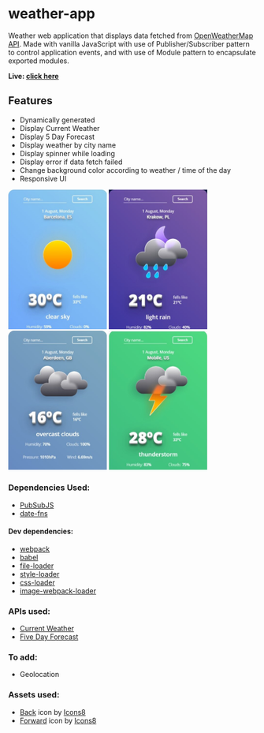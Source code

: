 # weather-app

Weather web application that displays data fetched from [OpenWeatherMap API](https://openweathermap.org/). Made with vanilla JavaScript with use of Publisher/Subscriber pattern to control application events, and with use of Module pattern to encapsulate exported modules.

**Live: [click here](https://husky93.github.io/weather-app/)**

## Features
- Dynamically generated
- Display Current Weather
- Display 5 Day Forecast
- Display weather by city name
- Display spinner while loading
- Display error if data fetch failed
- Change background color according to weather / time of the day
- Responsive UI
 
<img src="https://github.com/husky93/weather-app/blob/main/sunny.jpg?raw=true" width="200"/>
<img src="https://github.com/husky93/weather-app/blob/main/night.jpg?raw=true" width="200"/>
<img src="https://github.com/husky93/weather-app/blob/main/cloudy.jpg?raw=true" width="200"/>
<img src="https://github.com/husky93/weather-app/blob/main/thunder.jpg?raw=true" width="200"/>

### Dependencies Used:
- [PubSubJS](https://github.com/mroderick/PubSubJS)
- [date-fns](https://github.com/date-fns/date-fns)

#### Dev dependencies:
- [webpack](https://github.com/webpack/webpack)
- [babel](https://github.com/babel/babel)
- [file-loader](https://github.com/webpack-contrib/file-loader)
- [style-loader](https://github.com/webpack-contrib/style-loader)
- [css-loader](https://github.com/webpack-contrib/css-loader)
- [image-webpack-loader](https://github.com/tcoopman/image-webpack-loader)

### APIs used:
- [Current Weather](https://openweathermap.org/current)
- [Five Day Forecast](https://openweathermap.org/forecast5)

### To add:
- Geolocation

### Assets used:
- <a target="_blank" href="https://icons8.com/icon/RmKPpQoqIwH5/back">Back</a> icon by <a target="_blank" href="https://icons8.com">Icons8</a>
- <a target="_blank" href="https://icons8.com/icon/PgkW7OrWEEv4/forward">Forward</a> icon by <a target="_blank" href="https://icons8.com">Icons8</a>
